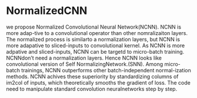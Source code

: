 # NormalizedCNN

we propose Normalized Convolutional Neural Network(NCNN). 
NCNN is more adap-tive to a convolutional operator than other nomralizaiton layers. The normalized process is similarto a normalization layers, but NCNN is more adapative to sliced-inputs to convolutional kernel. 
As NCNN is more adpative and sliced-inputs, NCNN can be targetd to micro-batch training. 
NCNNdon’t need a normalization layers. Hence NCNN looks like convolutional version of Self NormalizingNetwork.(SNN).
Among micro-batch trainings, NCNN outperforms other batch-independent normal-ization methods. 
NCNN achives these superiority by standardizing columns of im2col of inputs, which theoretically smooths the gradient of loss. 
The code need to manipulate standard convolution neuralnetworks step by step. 


